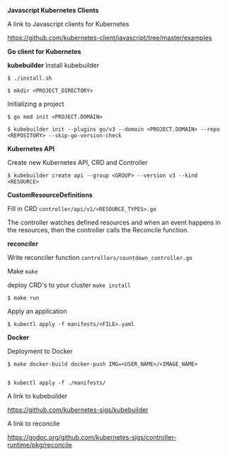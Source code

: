 **Javascript Kubernetes Clients**
 
 A link to Javascript clients for Kubernetes

 https://github.com/kubernetes-client/javascript/tree/master/examples

**Go client for Kubernetes** 

**kubebuilder**
Install kubebuilder
```
$ ./install.sh

$ mkdir <PROJECT_DIRECTORY>
```
Initializing a project
```
$ go mod init <PROJECT.DOMAIN>

$ kubebuilder init --plugins go/v3 --domain <PROJECT.DOMAIN> --repo <REPOSITORY> --skip-go-version-check
```

**Kubernetes API**

Create new Kubernetes API, CRD and Controller
```
$ kubebuilder create api --group <GROUP> --version v3 --kind <RESOURCE>

``` 
**CustomResourceDefinitions**

Fill in CRD `controller/api/v1/<RESOURCE_TYPES>.go`

The controller watches defined resources and when an event happens in the resources, then the controller calls the Reconcile function.

**reconciler**

Write reconciler function `controllers/countdown_controller.go`

Make `make`

deploy CRD's to your cluster `make install`

```
$ make run 
```

Apply an application 

```
$ kubectl apply -f manifests/<FILE>.yaml
```

**Docker**

Deployment to Docker
```
$ make docker-build docker-push IMG=<USER_NAME>/<IMAGE_NAME>


$ kubectl apply -f ./manifests/
```

A link to kubebuilder

https://github.com/kubernetes-sigs/kubebuilder

A link to reconcile

https://godoc.org/github.com/kubernetes-sigs/controller-runtime/pkg/reconcile

